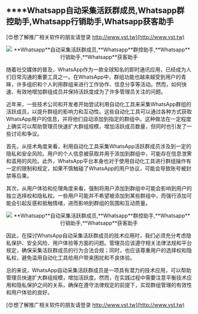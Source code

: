 ## ****Whatsapp**自动采集活跃群成员,**Whatsapp**群控助手,**Whatsapp**行销助手,**Whatsapp**获客助手**

[😍想了解推广相关软件的朋友请登录 http://www.vst.tw](http://www.vst.tw)

 <center><img src="https://vst.tw/MP4/tuiguang/png/0.png" alt="**Whatsapp**自动采集活跃群成员,**Whatsapp**群控助手,**Whatsapp**行销助手,**Whatsapp**获客助手"></center>

随着社交媒体的普及，WhatsApp作为一款全球知名的即时通讯应用，已经成为人们日常沟通的重要工具之一。在WhatsApp中，群组功能也越来越受到用户的青睐，许多组织和个人利用群组来进行工作协作、信息分享等活动。然而，如何快速、有效地增加群组成员并保持活跃度成为了许多管理员关注的问题。

近年来，一些技术公司和开发者开始尝试利用自动化工具来采集WhatsApp群组的活跃成员，以提升群组的影响力和互动性。这些自动化工具可以通过各种方式获取WhatsApp用户的信息，并将他们自动添加到指定的群组中。这种做法在一定程度上确实可以帮助管理员快速扩大群组规模，增加活跃成员数量，但同时也引发了一些讨论和争议。

首先，从技术角度来看，利用自动化工具采集WhatsApp活跃群成员涉及到一定的隐私和安全风险。用户的个人信息被获取并用于添加到群组中，可能存在信息泄霁和滥用的风险。此外，WhatsApp平台本身也对于使用自动化工具进行群组操作有一定的限制和规定，如果不慎触碰了WhatsApp的用户协议，可能会导致账号被封禁等后果。

其次，从用户体验和伦理角度来看，强制将用户添加到群组中可能会影响到用户的独立选择权和隐私权。一些用户可能并不希望被添加到某些群组中，而强行添加可能会引起反感和抵触情绪，进而影响到群组的氛围和互动质量。

 <center><img src="https://vst.tw/MP4/tuiguang/png/8.png" alt="**Whatsapp**自动采集活跃群成员,**Whatsapp**群控助手,**Whatsapp**行销助手,**Whatsapp**获客助手"></center>

因此，在探讨WhatsApp自动采集活跃群成员的技术应用时，我们必须充分考虑隐私保护、安全风险、用户体验等方面的问题。管理员应该遵守相关法律法规和平台规定，确保采集活跃群成员的行为合法合规；同时，也应该尊重用户的选择权和隐私权，避免滥用自动化工具给用户带来困扰和不良体验。

总的来说，WhatsApp自动采集活跃群成员是一项具有潜力的技术应用，可以帮助管理员快速扩大群组规模，增加活跃度。然而，在实践过程中需要注意平衡技术应用和隐私保护之间的关系，确保在遵守法律规定的前提下，实现群组管理的有效性和用户体验的良好。

[😍想了解推广相关软件的朋友请登录 http://www.vst.tw](http://www.vst.tw)




